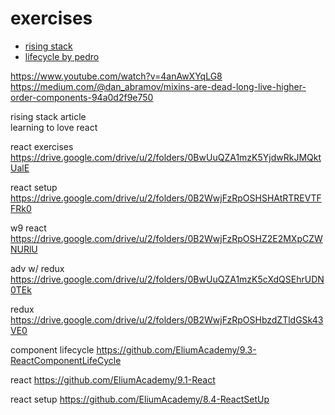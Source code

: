 # exercises
* [rising stack](https://github.com/RisingStack/react-baby-steps)
* [lifecycle by pedro](https://github.com/EliumAcademy/9.3-ReactComponentLifeCycle)

https://www.youtube.com/watch?v=4anAwXYqLG8
	https://medium.com/@dan_abramov/mixins-are-dead-long-live-higher-order-components-94a0d2f9e750

rising stack article  
learning to love react  


react exercises	
	https://drive.google.com/drive/u/2/folders/0BwUuQZA1mzK5YjdwRkJMQktUalE

react setup
	https://drive.google.com/drive/u/2/folders/0B2WwjFzRpOSHSHAtRTREVTFFRk0

w9 react
	https://drive.google.com/drive/u/2/folders/0B2WwjFzRpOSHZ2E2MXpCZWNURlU


adv w/ redux
	https://drive.google.com/drive/u/2/folders/0BwUuQZA1mzK5cXdQSEhrUDN0TEk

redux
	https://drive.google.com/drive/u/2/folders/0B2WwjFzRpOSHbzdZTldGSk43VE0

component lifecycle
	https://github.com/EliumAcademy/9.3-ReactComponentLifeCycle

react
	https://github.com/EliumAcademy/9.1-React

react setup
	https://github.com/EliumAcademy/8.4-ReactSetUp

